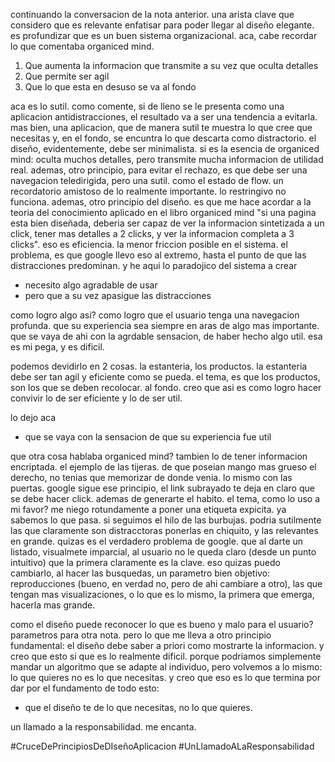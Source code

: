 continuando la conversacion de la nota anterior. una arista clave que considero que es relevante enfatisar para poder llegar al diseño elegante. es profundizar que es un buen sistema organizacional. aca, cabe recordar lo que comentaba organiced mind.


1) Que aumenta la informacion que transmite a su vez que oculta detalles
2) Que permite ser agil
3) Que lo que esta en desuso se va al fondo


aca es lo sutil. como comente, si de lleno se le presenta como una aplicacion antidistracciones, el resultado va a ser una tendencia a evitarla. mas bien, una aplicacion, que de manera sutil te muestra lo que cree que necesitas y, en el fondo, se encuntra lo que descarta como distractorio. el diseño, evidentemente, debe ser minimalista. si es la esencia de organiced mind: oculta muchos detalles, pero transmite mucha informacion de utilidad real. ademas, otro principio, para evitar el rechazo, es que debe ser una navegacion teledirigida, pero una sutil. como el estado de flow. un recordatorio amistoso de lo realmente importante. lo restringivo no funciona. ademas, otro principio del diseño. es que me hace acordar a la teoria del conocimiento aplicado en el libro organiced mind 
"si una pagina esta bien diseñada, deberia ser capaz de ver la informacion sintetizada a un click, tener mas detalles a 2 clicks, y ver la informacion completa a 3 clicks". eso es eficiencia. la menor friccion posible en el sistema. el problema, es que google llevo eso al extremo, hasta el punto de que las distracciones predominan. y he aqui lo paradojico del sistema a crear

- necesito algo agradable de usar
- pero que a su vez apasigue las distracciones

como logro algo asi? como logro que el usuario tenga una navegacion profunda. que su experiencia sea siempre en aras de algo mas importante. que se vaya de ahi con la agrdable sensacion, de haber hecho algo util. esa es mi pega, y es dificil. 

podemos devidirlo en 2 cosas. la estanteria, los productos. la estanteria debe ser tan agil y eficiente como se pueda. el tema, es que los productos, son los que se deben recolocar. al fondo. creo que asi es como logro hacer convivir lo de ser eficiente y lo de ser util.

lo dejo aca

- que se vaya con la sensacion de que su experiencia fue util

que otra cosa hablaba organiced mind? tambien lo de tener informacion encriptada. el ejemplo de las tijeras. de que poseian mango mas grueso el derecho, no tenias que memorizar de donde venia. lo mismo con las puertas.
google sigue ese principio, el link subrayado te deja en claro que se debe hacer click. ademas de generarte el habito. el tema, como lo uso a mi favor? me niego rotundamente a poner una etiqueta expicita. ya sabemos lo que pasa. si seguimos el hilo de las burbujas. podria sutilmente las que claramente son distracctoras ponerlas en chiquito, y las relevantes en grande. quizas es el verdadero problema de google. que al darte un listado, visualmete imparcial, al usuario no le queda claro (desde un punto intuitivo) que la primera claramente es la clave. eso quizas puedo cambiarlo, al hacer las busquedas, un parametro bien objetivo: reproducciones (bueno, en verdad no, pero de ahi cambiare a otro), las que tengan mas visualizaciones, o lo que es lo mismo, la primera que emerga, hacerla mas grande. 

como el diseño puede reconocer lo que es bueno y malo para el usuario? parametros para otra nota. pero lo que me lleva a otro principio fundamental: el diseño debe saber a priori como mostrarte la informacion. y creo que esto si que es lo realmente dificil. porque podriamos simplemente mandar un algoritmo que se adapte al individuo, pero volvemos a lo mismo: lo que quieres no es lo que necesitas. y creo que eso es lo que termina por dar por el fundamento de todo esto:


- que el diseño te de lo que necesitas, no lo que quieres.

un llamado a la responsabilidad. me encanta.

#CruceDePrincipiosDeDIseñoAplicacion
#UnLlamadoALaResponsabilidad


